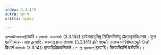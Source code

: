 ```yaml
---
index: 3.3.140
sutra: भूते च
vritti: nyasa

---
```

`उताप्यरित्यारभ्य`इत्यादि। `उताप्योः समर्थययोः` (3.3.152) इत्येतत्प्रभृतिषु लिङ्निमित्तेषु ह्येतल्लृङविधानम्। कुत एतदित्याह-- `प्राक्` इत्यादि। यस्मात् प्राक् `वोताप्योः` (3.3.141) इति वक्ष्यते, ततश्च पारिशेष्याद्भूते लिङो विधानं `वोताप्योः` (3.3.141) इत्यादिष्वेवावतिष्ठते। `न तु भुक्तवान्` इत्यादि। क्रियातिपर्त्तिं दर्शयति।।